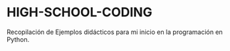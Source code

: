 # HIGH-SCHOOL-CODING
Recopilación de Ejemplos didácticos para mi inicio en la programación en Python.
